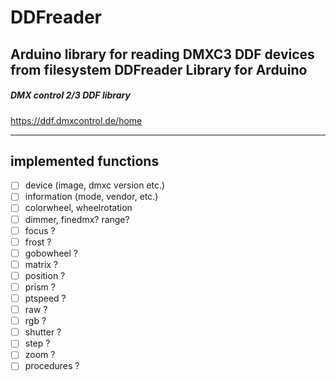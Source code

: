 # DDFreader
Arduino library for reading DMXC3 DDF devices from filesystem
DDFreader Library for Arduino
----
##### DMX control 2/3 DDF library

 https://ddf.dmxcontrol.de/home

---
## implemented functions
 * [ ] device (image, dmxc version etc.)
 * [ ] information (mode, vendor, etc.)
 * [ ] colorwheel, wheelrotation
 * [ ] dimmer, finedmx? range?
 * [ ] focus ?
 * [ ] frost ?
 * [ ] gobowheel ?
 * [ ] matrix ?
 * [ ] position ?
 * [ ] prism ?
 * [ ] ptspeed ?
 * [ ] raw ?
 * [ ] rgb ?
 * [ ] shutter ?
 * [ ] step ?
 * [ ] zoom ?
 * [ ] procedures ?
